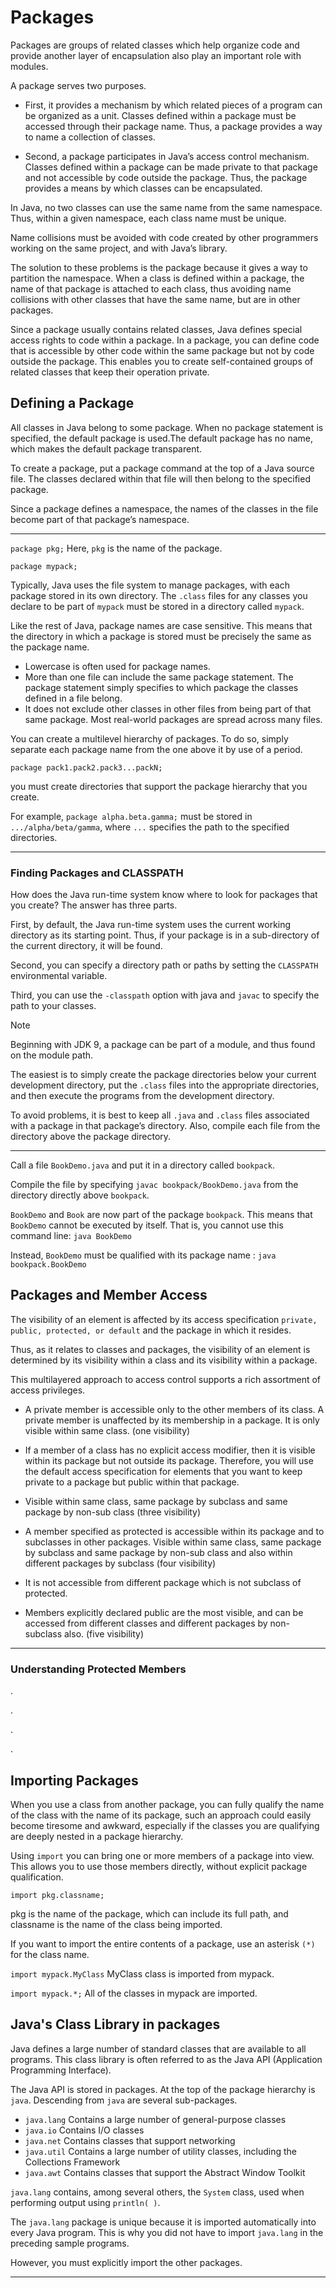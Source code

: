 
# Packages

Packages are groups of related classes which help organize code and provide another layer of encapsulation also play an important role with modules. 

A package serves two purposes. 

* First, it provides a mechanism by which related pieces of a program can be organized as a unit. Classes defined within a package must be accessed through their package name. Thus, a package provides a way to name a collection of classes. 

* Second, a package participates in Java’s access control mechanism. Classes defined within a package can be made private to that package and not accessible by code outside the package. Thus, the package provides a means by which classes can be encapsulated.

In Java, no two classes can use the same name from the same namespace. Thus, within a given namespace, each class name must be unique. 

Name collisions must be avoided with code created by other programmers working on the same project, and with Java’s library. 

The solution to these problems is the package because it gives a way to partition the namespace. When a class
is defined within a package, the name of that package is attached to each class, thus avoiding name collisions with other classes that have the same name, but are in other packages.

Since a package usually contains related classes, Java defines special access rights to code within a package. In a package, you can define code that is accessible by other code within the same package but not by code outside the package. This enables you to create self-contained
groups of related classes that keep their operation private.


## Defining a Package

All classes in Java belong to some package. When no package statement is specified, the default package is used.The default package has no name, which makes the default package transparent.

To create a package, put a package command at the top of a Java source file. The classes declared within that file will then belong to the specified package. 

Since a package defines a namespace, the names of the classes in the file become part of that package’s namespace.

___

`package pkg;` Here, `pkg` is the name of the package.

`package mypack;`

Typically, Java uses the file system to manage packages, with each package stored in its own directory. The `.class` files for any classes you declare to be part of `mypack` must be stored in a directory called `mypack`.

Like the rest of Java, package names are case sensitive. This means that the directory in which a package is stored must be precisely the same as the package name.

* Lowercase is often used for package names. 
* More than one file can include the same package statement. The package statement simply specifies to which package the classes defined in a file belong. 
* It does not exclude other classes in other files from being part of that same package. Most real-world packages are spread across many files.


You can create a multilevel hierarchy of packages. To do so, simply separate each package name from the one above it by use of a period. 

`package pack1.pack2.pack3...packN;`

you must create directories that support the package hierarchy that you create.

For example,
`package alpha.beta.gamma;` must be stored in `.../alpha/beta/gamma`, where `...` specifies the path to the specified directories.

___

### Finding Packages and CLASSPATH


How does the Java run-time system know where to look for packages that you create? The answer has three parts. 

First, by default, the Java run-time system uses the current working directory as its starting point. Thus, if your package is in a sub-directory of the current directory, it will be found.

Second, you can specify a directory path or paths by setting the `CLASSPATH` environmental variable. 

Third, you can use the `-classpath` option with java and `javac` to specify the path to your classes.


>[!note]
>Beginning with JDK 9, a package can be part of a module, and thus found on the module path.


The easiest is to simply create the package directories below your current development directory, put the `.class` files into the appropriate directories, and then execute the programs from the development directory.

To avoid problems, it is best to keep all `.java` and `.class` files associated with a package in that package’s directory. Also, compile each file from the directory above
the package directory.

___

Call a file `BookDemo.java` and put it in a directory called `bookpack`.

Compile the file by specifying `javac bookpack/BookDemo.java` from the directory directly above `bookpack`. 

`BookDemo` and `Book` are now part of the package `bookpack`. This means that `BookDemo` cannot be executed by itself. That is, you cannot use this command line:
`java BookDemo`

Instead, `BookDemo` must be qualified with its package name : `java bookpack.BookDemo`


## Packages and Member Access

The visibility of an element is affected by its access specification `private, public, protected, or default` and the package in which it resides. 

Thus, as it relates to classes and packages, the visibility of an element is determined by its visibility within a class and its visibility within a package. 

This multilayered approach to access control supports a rich assortment of access privileges.

* A private member is accessible only to the other members of its class. A private member is unaffected by its membership in a package. It is only visible within same class. (one visibility) 

* If a member of a class has no explicit access modifier, then it is visible within its package but not outside its package. Therefore, you will use the default access specification for elements that you want to keep private to a package but public within that package.
* Visible within same class, same package by subclass and same package by non-sub class (three visibility)

* A member specified as protected is accessible within its package and to subclasses in other packages.  Visible within same class, same package by subclass and same package by non-sub class and also within different packages by subclass (four visibility) 
* It is not accessible from different package which is not subclass of protected.

* Members explicitly declared public are the most visible, and can be accessed from different classes and different packages by non-subclass also. (five visibility) 


___

### Understanding Protected Members

.

.

.

.


## Importing Packages

When you use a class from another package, you can fully qualify the name of the class with the name of its package, such an approach could easily become tiresome and awkward, especially if the classes you are qualifying are deeply nested in a package hierarchy.

Using `import` you can bring one or more members of a package into view. This allows you to use those members directly, without explicit package qualification.

`import pkg.classname;`

pkg is the name of the package, which can include its full path, and classname is the name of the class being imported.

If you want to import the entire contents of a package, use
an asterisk `(*)` for the class name.

`import mypack.MyClass` MyClass class is imported from mypack.

`import mypack.*;` All of the classes in mypack are imported.


## Java's Class Library in packages

Java defines a large number of standard classes that are available to all programs. This class library is often referred to as the Java API (Application Programming Interface). 

The Java API is stored in packages. At the top of the package hierarchy is `java`. Descending from `java` are several sub-packages.

* `java.lang` Contains a large number of general-purpose classes
* `java.io` Contains I/O classes
* `java.net` Contains classes that support networking
* `java.util`  Contains a large number of utility classes, including the Collections Framework
* `java.awt`  Contains classes that support the Abstract Window Toolkit

`java.lang` contains, among several others, the `System` class, used when performing output using `println( )`.

The `java.lang` package is unique because it is imported automatically into every Java program. This is why you did not have to import `java.lang` in the preceding sample programs. 

However, you must explicitly import the other packages.

____


